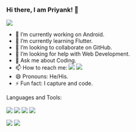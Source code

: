 ### Hi there, I am Priyank! 👋

![](https://komarev.com/ghpvc/?username=iamspd&color=blueviolet&style=flat-square)

<!--
**iamspd/iamspd** is a ✨ _special_ ✨ repository because its `README.md` (this file) appears on your GitHub profile.

Here are some ideas to get you started:
-->

- 🔭 I’m currently working on Android.
- 🌱 I’m currently learning Flutter.
- 👯 I’m looking to collaborate on GitHub.
- 🤔 I’m looking for help with Web Development.
- 💬 Ask me about Coding.
- 📫 How to reach me: 
![](https://img.shields.io/badge/-iamspd-blue?style=flat-square&amp;logo=Linkedin&amp;logoColor=white&amp;link=https://www.linkedin.com/in/iamspd") 
![](https://img.shields.io/badge/-iamspd__-red?style=flat-square&amp;logo=Instagram&amp;logoColor=white&amp;link=https://www.instagram.com/iamspd_")
- 😄 Pronouns: He/His.
- ⚡ Fun fact: I capture and code.

Languages and Tools: <br/><br/>
![](https://img.shields.io/badge/-white?style=logo&amp;logo=Android&amp;logoColor=success&amp;")
![](https://img.shields.io/badge/-white?style=logo&amp;logo=Flutter&amp;logoColor=blue&amp;")
![](https://img.shields.io/badge/-white?style=logo&amp;logo=PHP&amp;logoColor=blueviolet&amp;")
![](https://img.shields.io/badge/-white?style=logo&amp;logo=Java&amp;logoColor=red&amp;")

<img src = "https://github-readme-stats.vercel.app/api/top-langs/?username=iamspd&amp;theme=dark&amp;hide_langs_below=1"/>

<img src = "https://github-readme-stats.vercel.app/api?username=iamspd&&show_icons=true&title_color=ffffff&icon_color=bb2acf&text_color=daf7dc&bg_color=151515"/>

